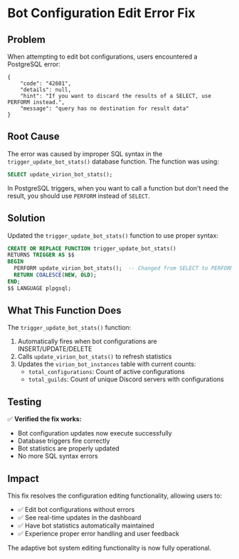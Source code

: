 # Bot Configuration Edit Error Fix

## Problem

When attempting to edit bot configurations, users encountered a PostgreSQL error:

```
{
    "code": "42601",
    "details": null,
    "hint": "If you want to discard the results of a SELECT, use PERFORM instead.",
    "message": "query has no destination for result data"
}
```

## Root Cause

The error was caused by improper SQL syntax in the `trigger_update_bot_stats()` database function. The function was using:

```sql
SELECT update_virion_bot_stats();
```

In PostgreSQL triggers, when you want to call a function but don't need the result, you should use `PERFORM` instead of `SELECT`.

## Solution

Updated the `trigger_update_bot_stats()` function to use proper syntax:

```sql
CREATE OR REPLACE FUNCTION trigger_update_bot_stats()
RETURNS TRIGGER AS $$
BEGIN
  PERFORM update_virion_bot_stats();  -- Changed from SELECT to PERFORM
  RETURN COALESCE(NEW, OLD);
END;
$$ LANGUAGE plpgsql;
```

## What This Function Does

The `trigger_update_bot_stats()` function:
1. Automatically fires when bot configurations are INSERT/UPDATE/DELETE
2. Calls `update_virion_bot_stats()` to refresh statistics
3. Updates the `virion_bot_instances` table with current counts:
   - `total_configurations`: Count of active configurations
   - `total_guilds`: Count of unique Discord servers with configurations

## Testing

✅ **Verified the fix works:**
- Bot configuration updates now execute successfully
- Database triggers fire correctly
- Bot statistics are properly updated
- No more SQL syntax errors

## Impact

This fix resolves the configuration editing functionality, allowing users to:
- ✅ Edit bot configurations without errors
- ✅ See real-time updates in the dashboard
- ✅ Have bot statistics automatically maintained
- ✅ Experience proper error handling and user feedback

The adaptive bot system editing functionality is now fully operational. 